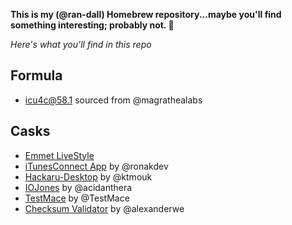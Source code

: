 **This is my (@ran-dall) Homebrew repository...maybe you'll find something interesting; probably not. 🤙**

*Here's what you'll find in this repo*

## Formula
- [icu4c@58.1](https://github.com/magrathealabs/homebrew-mlabs/blob/master/Formula/icu4c%4058.1.rb) sourced from @magrathealabs

## Casks
- [Emmet LiveStyle](https://github.com/livestyle/app)
- [iTunesConnect App](https://github.com/ronakdev/itunesconnect) by @ronakdev
- [Hackaru-Desktop](https://github.com/ktmouk/hackaru-desktop) by @ktmouk
- [IOJones](https://github.com/acidanthera/IOJones) by @acidanthera
- [TestMace](https://testmace.com) by @TestMace
- [Checksum Validator](https://github.com/alexanderwe/checksum-validator) by @alexanderwe